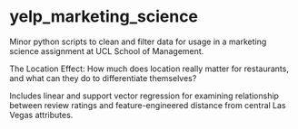 # yelp_marketing_science
Minor python scripts to clean and filter data for usage in a marketing science assignment at UCL School of Management.

The Location Effect: How much does location really matter for restaurants, and what can they do to differentiate themselves?

Includes linear and support vector regression for examining relationship between review ratings and feature-engineered distance from central Las Vegas attributes.


